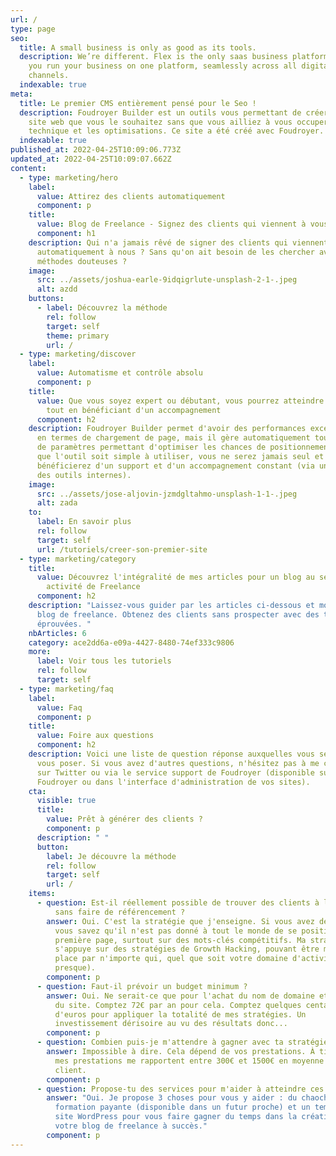 ```yaml
---
url: /
type: page
seo:
  title: A small business is only as good as its tools.
  description: We’re different. Flex is the only saas business platform that lets
    you run your business on one platform, seamlessly across all digital
    channels.
  indexable: true
meta:
  title: Le premier CMS entièrement pensé pour le Seo !
  description: Foudroyer Builder est un outils vous permettant de créer autant de
    site web que vous le souhaitez sans que vous ailliez à vous occuper de la
    technique et les optimisations. Ce site a été créé avec Foudroyer.
  indexable: true
published_at: 2022-04-25T10:09:06.773Z
updated_at: 2022-04-25T10:09:07.662Z
content:
  - type: marketing/hero
    label:
      value: Attirez des clients automatiquement
      component: p
    title:
      value: Blog de Freelance - Signez des clients qui viennent à vous
      component: h1
    description: Qui n'a jamais rêvé de signer des clients qui viennent
      automatiquement à nous ? Sans qu'on ait besoin de les chercher avec des
      méthodes douteuses ?
    image:
      src: ../assets/joshua-earle-9idqigrlute-unsplash-2-1-.jpeg
      alt: azdd
    buttons:
      - label: Découvrez la méthode
        rel: follow
        target: self
        theme: primary
        url: /
  - type: marketing/discover
    label:
      value: Automatisme et contrôle absolu
      component: p
    title:
      value: Que vous soyez expert ou débutant, vous pourrez atteindre les sommets
        tout en bénéficiant d'un accompagnement
      component: h2
    description: Foudroyer Builder permet d'avoir des performances exceptionnelles
      en termes de chargement de page, mais il gère automatiquement tout un tas
      de paramètres permettant d'optimiser les chances de positionnement. Bien
      que l'outil soit simple à utiliser, vous ne serez jamais seul et vous
      bénéficierez d'un support et d'un accompagnement constant (via un chat et
      des outils internes).
    image:
      src: ../assets/jose-aljovin-jzmdgltahmo-unsplash-1-1-.jpeg
      alt: zada
    to:
      label: En savoir plus
      rel: follow
      target: self
      url: /tutoriels/creer-son-premier-site
  - type: marketing/category
    title:
      value: Découvrez l'intégralité de mes articles pour un blog au service de votre
        activité de Freelance
      component: h2
    description: "Laissez-vous guider par les articles ci-dessous et monter votre
      blog de freelance. Obtenez des clients sans prospecter avec des tactiques
      éprouvées. "
    nbArticles: 6
    category: ace2dd6a-e09a-4427-8480-74ef333c9806
    more:
      label: Voir tous les tutoriels
      rel: follow
      target: self
  - type: marketing/faq
    label:
      value: Faq
      component: p
    title:
      value: Foire aux questions
      component: h2
    description: Voici une liste de question réponse auxquelles vous seriez amener à
      vous poser. Si vous avez d'autres questions, n'hésitez pas à me contacter
      sur Twitter ou via le service support de Foudroyer (disponible sur
      Foudroyer ou dans l'interface d'administration de vos sites).
    cta:
      visible: true
      title:
        value: Prêt à générer des clients ?
        component: p
      description: " "
      button:
        label: Je découvre la méthode
        rel: follow
        target: self
        url: /
    items:
      - question: Est-il réellement possible de trouver des clients à l'aide d'un blog,
          sans faire de référencement ?
        answer: Oui. C'est la stratégie que j'enseigne. Si vous avez déjà le nez en SEO,
          vous savez qu'il n'est pas donné à tout le monde de se positionner en
          première page, surtout sur des mots-clés compétitifs. Ma stratégie
          s'appuye sur des stratégies de Growth Hacking, pouvant être mis en
          place par n'importe qui, quel que soit votre domaine d'activité (ou
          presque).
        component: p
      - question: Faut-il prévoir un budget minimum ?
        answer: Oui. Ne serait-ce que pour l'achat du nom de domaine et de l'hergement
          du site. Comptez 72€ par an pour cela. Comptez quelques centaines
          d'euros pour appliquer la totalité de mes stratégies. Un
          investissement dérisoire au vu des résultats donc...
        component: p
      - question: Combien puis-je m'attendre à gagner avec ta stratégie ?
        answer: Impossible à dire. Cela dépend de vos prestations. À titre d'exemple,
          mes prestations me rapportent entre 300€ et 1500€ en moyenne et par
          client.
        component: p
      - question: Propose-tu des services pour m'aider à atteindre ces résultats ?
        answer: "Oui. Je propose 3 choses pour vous y aider : du chaoching en 1to1, une
          formation payante (disponible dans un futur proche) et un template de
          site WordPress pour vous faire gagner du temps dans la création de
          votre blog de freelance à succès."
        component: p
---
```

